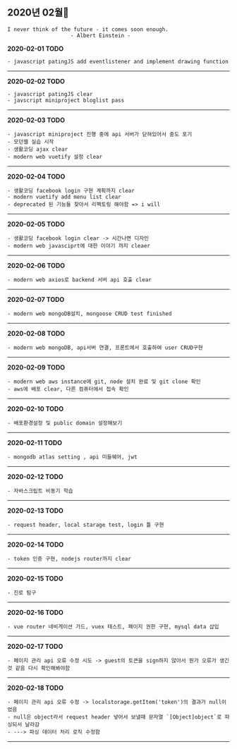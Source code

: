 ## 2020년 02월🥕

    I never think of the future - it comes soon enough.
                        - Albert Einstein -

**2020-02-01 TODO**

    - javascript patingJS add eventlistener and implement drawing function 


<hr>


**2020-02-02 TODO**

    - javascript patingJS clear
    - javscript miniproject bloglist pass


<hr>

**2020-02-03 TODO**

    - javascript miniproject 진행 중에 api 서버가 닫혀있어서 중도 포기
    - 모던웹 실습 시작
    - 생활코딩 ajax clear
    - modern web vuetify 설정 clear
<hr>

**2020-02-04 TODO**

    - 생활코딩 facebook login 구현 계획까지 clear
    - modern vuetify add menu list clear
    - deprecated 된 기능들 찾아서 리팩토링 해야함 => i will
    
<hr>


**2020-02-05 TODO**

    - 생활코딩 facebook login clear -> 시간나면 디자인
    - modern web javasciprt에 대한 이야기 까지 cleaer
    
<hr>

**2020-02-06 TODO**

    - modern web axios로 backend 서버 api 호출 clear
    
<hr>

**2020-02-07 TODO**

    - modern web mongoDB설치, mongoose CRUD test finished
    
<hr>

**2020-02-08 TODO**

    - modern web mongoDB, api서버 연결, 프론트에서 호출하여 user CRUD구현
    
<hr>

**2020-02-09 TODO**

    - modern web aws instance에 git, node 설치 완료 및 git clone 확인
    - aws에 배포 clear, 다른 컴퓨터에서 접속 확인
    
<hr>


**2020-02-10 TODO**

    - 배포환경설정 및 public domain 설정해보기
<hr>

**2020-02-11 TODO**

    - mongodb atlas setting , api 미들웨어, jwt 

<hr>


**2020-02-12 TODO**

    - 자바스크립트 비동기 학습

<hr>

**2020-02-13 TODO**

    - request header, local starage test, login 틀 구현

<hr>


**2020-02-14 TODO**

    - token 인증 구현, nodejs router까지 clear

<hr>


**2020-02-15 TODO**

    - 진로 탐구

<hr>

**2020-02-16 TODO**

    - vue router 네비게이션 가드, vuex 테스트, 페이지 권한 구현, mysql data 삽입

<hr>

**2020-02-17 TODO**

    - 페이지 관리 api 오류 수정 시도 -> guest의 토큰을 sign하지 않아서 뭔가 오류가 생긴 것 같음 다시 확인해봐야함

<hr>


**2020-02-18 TODO**

    - 페이지 관리 api 오류 수정 -> localstorage.getItem('token')의 결과가 null이었음
    - null은 object라서 request header 넣어서 보낼때 문자열 `[Object]object`로 파싱되서 날라감
    - ---> 파싱 데이터 처리 로직 수정함
<hr>
